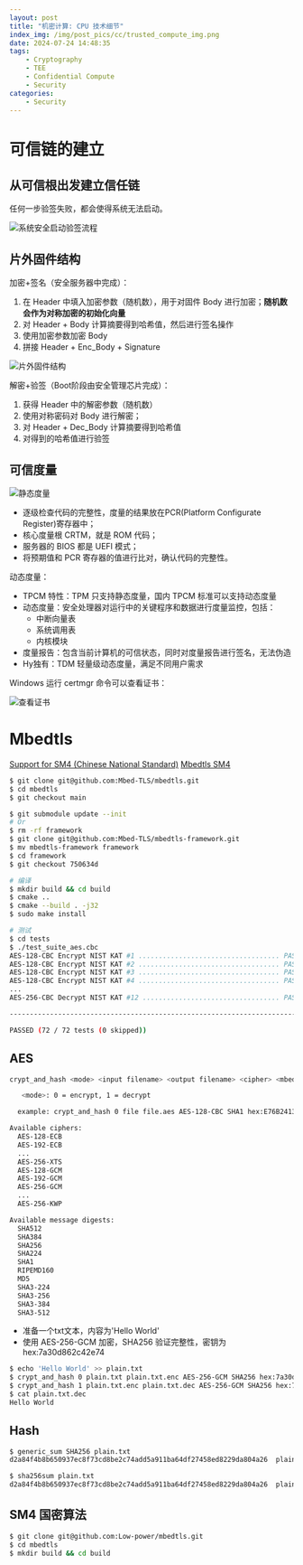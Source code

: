```yaml
---
layout: post
title: "机密计算: CPU 技术细节"
index_img: /img/post_pics/cc/trusted_compute_img.png
date: 2024-07-24 14:48:35
tags:
    - Cryptography
    - TEE
    - Confidential Compute
    - Security
categories: 
    - Security
---
```


# 可信链的建立

## 从可信根出发建立信任链

任何一步验签失败，都会使得系统无法启动。

![系统安全启动验签流程](/img/post_pics/cc/trusted_compute_0.png)

## 片外固件结构

加密+签名（安全服务器中完成）：

1. 在 Header 中填入加密参数（随机数），用于对固件 Body 进行加密；**随机数会作为对称加密的初始化向量**
2. 对 Header + Body 计算摘要得到哈希值，然后进行签名操作
3. 使用加密参数加密 Body
4. 拼接 Header + Enc_Body + Signature

![片外固件结构](/img/post_pics/cc/trusted_compute_1.png)

解密+验签（Boot阶段由安全管理芯片完成）：

1. 获得 Header 中的解密参数（随机数）
2. 使用对称密码对 Body 进行解密；
3. 对 Header + Dec_Body 计算摘要得到哈希值
4. 对得到的哈希值进行验签

## 可信度量

![静态度量](/img/post_pics/cc/trusted_compute_2.png)

- 逐级检查代码的完整性，度量的结果放在PCR(Platform Configurate Register)寄存器中；
- 核心度量根 CRTM，就是 ROM 代码；
- 服务器的 BIOS 都是 UEFI 模式；
- 将预期值和 PCR 寄存器的值进行比对，确认代码的完整性。

动态度量：

- TPCM 特性：TPM 只支持静态度量，国内 TPCM 标准可以支持动态度量
- 动态度量：安全处理器对运行中的关键程序和数据进行度量监控，包括：
  - 中断向量表
  - 系统调用表
  - 内核模块
- 度量报告：包含当前计算机的可信状态，同时对度量报告进行签名，无法伪造
- Hy独有：TDM 轻量级动态度量，满足不同用户需求

Windows 运行 certmgr 命令可以查看证书：

![查看证书](/img/post_pics/cc/trusted_compute_3.png)

# Mbedtls

[Support for SM4 (Chinese National Standard)](https://forums.mbed.com/t/support-for-sm4-chinese-national-standard/4119)
[Mbedtls SM4](https://github.com/Mbed-TLS/mbedtls/pull/1165)

```bash
$ git clone git@github.com:Mbed-TLS/mbedtls.git
$ cd mbedtls
$ git checkout main

$ git submodule update --init
# Or
$ rm -rf framework
$ git clone git@github.com:Mbed-TLS/mbedtls-framework.git
$ mv mbedtls-framework framework
$ cd framework
$ git checkout 750634d

# 编译
$ mkdir build && cd build
$ cmake ..
$ cmake --build . -j32
$ sudo make install

# 测试
$ cd tests
$ ./test_suite_aes.cbc
AES-128-CBC Encrypt NIST KAT #1 ................................... PASS
AES-128-CBC Encrypt NIST KAT #2 ................................... PASS
AES-128-CBC Encrypt NIST KAT #3 ................................... PASS
AES-128-CBC Encrypt NIST KAT #4 ................................... PASS
...
AES-256-CBC Decrypt NIST KAT #12 .................................. PASS

----------------------------------------------------------------------------

PASSED (72 / 72 tests (0 skipped))
```

## AES

```bash
crypt_and_hash <mode> <input filename> <output filename> <cipher> <mbedtls_md> <key>

   <mode>: 0 = encrypt, 1 = decrypt

  example: crypt_and_hash 0 file file.aes AES-128-CBC SHA1 hex:E76B2413958B00E193

Available ciphers:
  AES-128-ECB
  AES-192-ECB
  ...
  AES-256-XTS
  AES-128-GCM
  AES-192-GCM
  AES-256-GCM
  ...
  AES-256-KWP

Available message digests:
  SHA512
  SHA384
  SHA256
  SHA224
  SHA1
  RIPEMD160
  MD5
  SHA3-224
  SHA3-256
  SHA3-384
  SHA3-512
```

- 准备一个txt文本，内容为'Hello World'
- 使用 AES-256-GCM 加密，SHA256 验证完整性，密钥为 hex:7a30d862c42e74

```bash
$ echo 'Hello World' >> plain.txt
$ crypt_and_hash 0 plain.txt plain.txt.enc AES-256-GCM SHA256 hex:7a30d862c42e74
$ crypt_and_hash 1 plain.txt.enc plain.txt.dec AES-256-GCM SHA256 hex:7a30d862c42e74
$ cat plain.txt.dec
Hello World
```

## Hash

```bash
$ generic_sum SHA256 plain.txt
d2a84f4b8b650937ec8f73cd8be2c74add5a911ba64df27458ed8229da804a26  plain.txt

$ sha256sum plain.txt
d2a84f4b8b650937ec8f73cd8be2c74add5a911ba64df27458ed8229da804a26  plain.txt
```

## SM4 国密算法

```bash
$ git clone git@github.com:Low-power/mbedtls.git
$ cd mbedtls
$ mkdir build && cd build
```
